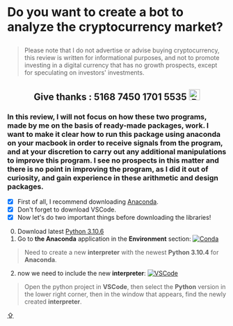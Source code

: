 # <p id="UP">Do you want to create a bot to analyze the cryptocurrency market?</p>

> Please note that I do not advertise or advise buying cryptocurrency, this review is written for informational purposes, and not to promote investing in a digital currency that has no growth prospects, except for speculating on investors' investments.

## <p align="center">Give thanks : 5168 7450 1701 5535 <a href="https://en.privatbank.ua/all-ways-to-receive-send-an-international-transfer"><img src="https://upload.wikimedia.org/wikipedia/uk/f/ff/%D0%9B%D0%BE%D0%B3%D0%BE%D1%82%D0%B8%D0%BF_%D0%9F%D1%80%D0%B8%D0%B2%D0%B0%D1%8224.png" width = "25" alt="Privat Bank UA"> </a></p>

### In this review, I will not focus on how these two programs, made by me on the basis of ready-made packages, work. I want to make it clear how to run this package using anaconda on your macbook in order to receive signals from the program, and at your discretion to carry out any additional manipulations to improve this program. I see no prospects in this matter and there is no point in improving the program, as I did it out of curiosity, and gain experience in these arithmetic and design packages.

- [X] First of all, I recommend downloading [Anaconda](https://anaconda.cloud/installers).
- [X] Don't forget to download VSCode.
- [X] Now let's do two important things before downloading the libraries!
0. Download latest [Python 3.10.6](https://www.python.org/downloads/macos/)
1. Go to __the Anaconda__ application in the __Environment__ section:
[![Conda](https://lh3.googleusercontent.com/WbNisb704dZMCBOUT7jcn6stVDpo9ys8yH9RsTcyoMj_kAykZIAnGwNeqxonKGv7QHw093jq4OFwjfJGV2iBFl-svAGWO62T38Q1qN7QI80JtUPZ8bK9AkUDm-LdUXxsdKKXT46SVxSacqdcXTTGuYoZM4KqpL3YgFOLouSeeSa1BqF3MNG7_sJSQNdsyZtPozp64SeM_Q6vDijaSUt8iLYMOLrmOXQOTEYWHMyCNfU4yBaUfD-uO5d8slvJxVbP9l-aAcnf16GsnwkP1-cOPDdxDPj3fYdDiPkeT8v9GYIfGJNp1IVOLklD7nKiWEK55-Bu9cq6pJaaWokvhrXYr6NhIvhXEkVhj9MiIZQcvGP3MRMI4tvJuJI3eftKxmSLlq-IfrcMxaRcAf8EbXgcdmjtPKXxZKIpAr7jcGHkoW1FyVzZl9y3AL_3axfAxHBX-PgSIXQCOOOFDqif5iz-w9wYZScHz67Ut1c0Izu3yrBmBqzqjqve0LX4egjYsCXGSclB2kNx7NQbqam4MGpgUYpZ_AATc4eUoylv5yoL4iI72RR6PtiWI8k6EYvJIR9Oj2yOuWNcT6cCTShwyKx7HC448cYS9jW3g1rHuT_Hh7dsSfkvJ9hnk8MTposOWzrNou00HlA_KZcG8_UvxJUbPYDcLLT6sTYcP4jE_0zJVSDz8xF9mjHkIolGFE54i7tbcoUDWl6YEyDMRNGE2DgW4RbRlidMnsVV4DSPqixzCHc3uuR59KtKQCc_c5gbdh4tT-ZddBJg1wpADOLwC1lRECurdko=s1939-no?authuser=0)](https://www.youtube.com/watch?v=x9gu31F1Rc4&ab_channel=ValerijSyroiezhin)
> Need to create a new __interpreter__ with the newest __Python 3.10.4__ for __Anaconda__.
2. now we need to include the new __interpreter__:
[![VSCode](https://lh3.googleusercontent.com/d6ALLDrjZzpAVjNYDvrVOt3poluOHWxNs2wdeUd6nwrGNL8VEXn2Xe1Fw5p94EZyNfLsYyaphswdMRVlIhfk-YfrGdKjcFsc87H5NKNnu4B1TtOTPGpMQOzWvV3p4hGiCIUUcmF5Rk0WcOLBt5pPmLWPHnIsHHl-u3AaMk_FEwvHqUyxVcrT2zNN3l3Xinaa-pIJL_Hko5xXZCQlWhS5oa1lYcWFwZY4OTdds9GY56yB8eGAbc9d9t4yz3zxyolYKp0inFaYo4pfHS5sj3dLzFnxXBHgmRxcxhHdWRCin9XSJGgqTPrHh99blUN9v8snRWyPvA8-rI7cw9JHPm2-OD9IxIO8hDppFEkg2f-vGrbjddVkvLlSsT3yczrO68UWSSgP1GUGAg2NzX71NLaAd1u02kmM-oYSQ_mz3rSmajMEQmB4aBXvUM8dBpa0laM1T2M_tUonHfiuXm2G2UnkPp5gmW6LVy0JEPR5jmLRiJor_b5JK1wOcyU0VHj-U9JbqDK7M9zmhqNyzUvaA776cQoJD_-JPzRfYxPnh5DAkhJfgYKODuM3NJORT_WBVkjtxqkNTZEouAV4uND75GZnrDynOx12gT6cBCZ5_Zpbkf8mIh3hMCwq04X24zLGNQmDUs3Bz4341NzqbFtgZvuWU70qg5DJBKBVBq5-beqM19X1Vzpm5GN22U7y7UY9UecAHM_khNF6d7YFHaVbVceN26t1uPxQZrHbvYtfsAzbw85fO4e5pQMRbuCS6-nCkswrawLIazoJbQTHhoS6rcqa0_H31UM=s1939-no?authuser=0)](https://youtube.com/shorts/xrf1rZpjkVc?feature=share)
> Open the python project in __VSCode__, then select the __Python__ version in the lower right corner, then in the window that appears, find the newly created __interpreter__.

[⇪](#UP)
